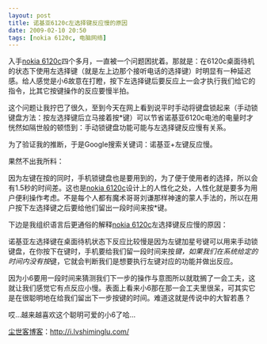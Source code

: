 ```yaml
---
layout: post
title: 诺基亚6120c左选择键反应慢的原因
date: 2009-02-10 20:50
tags: [nokia 6120c, 电脑网络]
---
```

入手<a href="http://i.lvshiminglu.com/tag/nokia-6120c" target="_self">nokia 6120c</a>四个多月，一直被一个问题困扰着。那就是：在6120c桌面待机的状态下使用左选择键（就是左上边那个接听电话的选择键）时明显有一种延迟感。给人感觉是小6故意在打瞪，按下左选择键后要反应上一会才执行我们给它的指令，比其它按键操作的反应要慢半拍。

这个问题让我拧巴了很久，至到今天在网上看到说平时手动将键盘锁起来（手动锁键盘方法：按左选择键后立马接着按*键）可以节省诺基亚6120c电池的电量时才恍然如隔世般的顿悟到：手动锁键盘功能可能与左选择键反应慢有关系。

为了验证我的推断，于是Google搜索关键词：诺基亚+左键反应慢。

果然不出我所料：

因为左键在按的同时，手机锁键盘也是要用到的，为了便于使用者的选择，所以会有1.5秒的时间差。这也是<a href="http://i.lvshiminglu.com/tag/nokia-6120c" target="_self">nokia 6120c</a>设计上的人性化之处，人性化就是要多为用户便利操作考虑。不是每个人都有魔术哥哥刘谦那样神速的蒙人手法的，所以在用户按下左选择键之后要给他们留出一段时间来按*键。

下边是我组织语言后更通俗的解释<a href="http://i.lvshiminglu.com/tag/nokia-6120c" target="_self">nokia 6120c</a>左选择键反应慢的原因：

诺基亚左选择键在桌面待机状态下反应比较慢是因为左键加星号键可以用来手动锁键盘，在你按下在键时，手机要给我们留一段时间来按*键，如果我们在系统给定的时间内没有按*键，它就会判断我们是想要执行左键对应的功能并做出反应。

因为小6要用一段时间来猜测我们下一步的操作与意图所以就耽搁了一会工夫，这就让我们感觉它有点反应小慢。表面上看来小6那在那一会工夫里很呆，可其实它是在很聪明地在给我们留出下一步按键的时间。难道这就是传说中的大智若愚？

哎…越来越喜欢这个聪明可爱的小6了哈…

<a href="http://i.lvshiminglu.com/">尘世客博客</a>：<a href="http://i.lvshiminglu.com/">http://i.lvshiminglu.com/</a>

